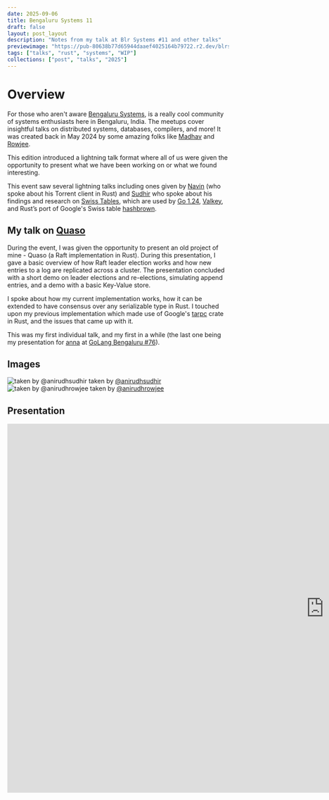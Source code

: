 ```yaml
---
date: 2025-09-06
title: Bengaluru Systems 11
draft: false
layout: post_layout
description: "Notes from my talk at Blr Systems #11 and other talks"
previewimage: "https://pub-80638b77d65944daaef4025164b79722.r2.dev/blrsys250906/img3.png"
tags: ["talks", "rust", "systems", "WIP"]
collections: ["post", "talks", "2025"]
---
```


# Overview

For those who aren't aware [Bengaluru Systems](https://hasgeek.com/bengalurusystemsmeetup), 
is a really cool community of systems enthusiasts here in Bengaluru, India. 
The meetups cover insightful talks on distributed systems, databases, compilers, 
and more! It was created back in May 2024 by some amazing folks like 
[Madhav](https://nonmonotonic.dev) and [Rowjee](https://rowjee.com/).

This edition introduced a lightning talk format where all of us were given the 
opportunity to present what we have been working on or what we found interesting.

This event saw several lightning talks including ones given by [Navin](https://navinshrinivas.com)
(who spoke about his Torrent client in Rust) and [Sudhir](https://anirudhsudhir.com/) who spoke 
about his findings and research on [Swiss Tables](https://abseil.io/about/design/swisstables), 
which are used by [Go 1.24](https://go.dev/blog/swisstable), [Valkey](https://valkey.io/blog/new-hash-table/), 
and Rust’s port of Google's Swiss table [hashbrown](https://github.com/rust-lang/hashbrown).

## My talk on [Quaso](posts/systems/bee)

During the event, I was given the opportunity to present an old project of mine - Quaso 
(a Raft implementation in Rust). During this presentation, I gave a 
basic overview of how Raft leader election works and how new entries to a log 
are replicated across a cluster. The presentation concluded with a short demo on 
leader elections and re-elections, simulating append entries, and a demo with a 
basic Key-Value store.

I spoke about how my current implementation works, how it can be extended to 
have consensus over any serializable type in Rust. I touched upon my previous 
implementation which made use of Google's [tarpc](https://github.com/google/tarpc) 
crate in Rust, and the issues that came up with it.

This was my first individual talk, and my first in a while (the last one being 
my presentation for [anna](https://github.com/anna-ssg/anna) at 
[GoLang Bengaluru #76](/posts/talks/gomeet_76.html)).


## Images
<div class="image-grid" id="images">
    <img 
        loading="lazy" 
        alt="taken by @anirudhsudhir" 
        src="https://pub-80638b77d65944daaef4025164b79722.r2.dev/blrsys250906/img1.jpg" 
    />
    taken by <a href="https://anirudhsudhir.com/">@anirudhsudhir</a>
    <img 
        loading="lazy" 
        alt="taken by @anirudhrowjee" 
        src="https://pub-80638b77d65944daaef4025164b79722.r2.dev/blrsys250906/img2.jpg" 
    />
    taken by <a href="https://rowjee.com/">@anirudhrowjee</a>
</div>

## Presentation
<div class="video-container-1610">
    <iframe 
        src="https://docs.google.com/presentation/d/e/2PACX-1vSIy-xB7m-cwa6W_6BJYGg1EUonjvTBQ8MahpGOfH8vThERCctiauh0nDUwjx7ZdJD1e1QAsCdbaM0P/pubembed?start=false&loop=false&delayms=3000" 
        frameborder="0" 
        width="1440" 
        height="839" 
        allowfullscreen="true" 
        mozallowfullscreen="true" 
        webkitallowfullscreen="true"
    >
    </iframe>
</div>
